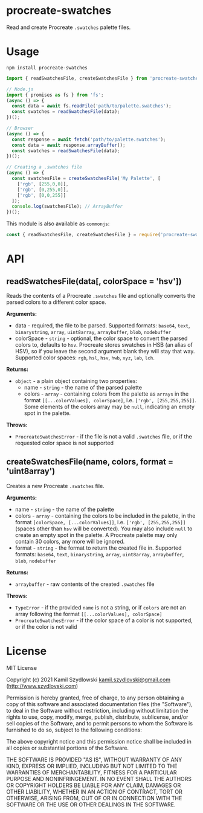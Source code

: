 # procreate-swatches

Read and create Procreate `.swatches` palette files.

# Usage

```
npm install procreate-swatches
```

```javascript
import { readSwatchesFile, createSwatchesFile } from 'procreate-swatches';

// Node.js
import { promises as fs } from 'fs';
(async () => {
  const data = await fs.readFile('path/to/palette.swatches');
  const swatches = readSwatchesFile(data);
})();

// Browser
(async () => {
  const response = await fetch('path/to/palette.swatches');
  const data = await response.arrayBuffer();
  const swatches = readSwatchesFile(data);
})();

// Creating a .swatches file
(async () => {
  const swatchesFile = createSwatchesFile('My Palette', [
    ['rgb', [255,0,0]],
    ['rgb', [0,255,0]],
    ['rgb', [0,0,255]]
  ]);
  console.log(swatchesFile); // ArrayBuffer
})();
```

This module is also available as `commonjs`:

```javascript
const { readSwatchesFile, createSwatchesFile } = require('procreate-swatches/cjs');
```

# API

## readSwatchesFile(data[, colorSpace = 'hsv'])

Reads the contents of a Procreate `.swatches` file and optionally converts the parsed colors to a different color space.

**Arguments:**
- data - required, the file to be parsed. Supported formats: `base64`, `text`, `binarystring`, `array`, `uint8array`, `arraybuffer`, `blob`, `nodebuffer`
- colorSpace - `string` - optional, the color space to convert the parsed colors to, defaults to `hsv`. Procreate stores swatches in HSB (an alias of HSV), so if you leave the second argument blank they will stay that way. Supported color spaces: `rgb`, `hsl`, `hsv`, `hwb`, `xyz`, `lab`, `lch`.

**Returns:**
- `object` - a plain object containing two properties:
  - name - `string` - the name of the parsed palette
  - colors - `array` - containing colors from the palette as `arrays` in the format `[[...colorValues], colorSpace]`, i.e. `['rgb', [255,255,255]]`. Some elements of the colors array may be `null`, indicating an empty spot in the palette.

**Throws:**
- `ProcreateSwatchesError` - if the file is not a valid `.swatches` file, or if the requested color space is not supported

## createSwatchesFile(name, colors, format = 'uint8array')

Creates a new Procreate `.swatches` file.

**Arguments:**
 - name - `string` - the name of the palette
 - colors - `array` - containing the colors to be included in the palette, in the format `[colorSpace, [...colorValues]]`, i.e. `['rgb', [255,255,255]]` (spaces other than `hsv` will be converted). You may also include `null` to create an empty spot in the palette. A Procreate palette may only contain 30 colors, any more will be ignored.
 - format - `string` - the format to return the created file in. Supported formats: `base64`, `text`, `binarystring`, `array`, `uint8array`, `arraybuffer`, `blob`, `nodebuffer`

**Returns:**
- `arraybuffer` - raw contents of the created `.swatches` file

**Throws:**
- `TypeError` - if the provided `name` is not a string, or if `colors` are not an array following the format `[[...colorValues], colorSpace]`
- `ProcreateSwatchesError` - if the color space of a color is not supported, or if the color is not valid

# License

MIT License

Copyright (c) 2021 Kamil Szydlowski <kamil.szydlovski@gmail.com> (http://www.szydlovski.com)

Permission is hereby granted, free of charge, to any person obtaining a copy
of this software and associated documentation files (the "Software"), to deal
in the Software without restriction, including without limitation the rights
to use, copy, modify, merge, publish, distribute, sublicense, and/or sell
copies of the Software, and to permit persons to whom the Software is
furnished to do so, subject to the following conditions:

The above copyright notice and this permission notice shall be included in all
copies or substantial portions of the Software.

THE SOFTWARE IS PROVIDED "AS IS", WITHOUT WARRANTY OF ANY KIND, EXPRESS OR
IMPLIED, INCLUDING BUT NOT LIMITED TO THE WARRANTIES OF MERCHANTABILITY,
FITNESS FOR A PARTICULAR PURPOSE AND NONINFRINGEMENT. IN NO EVENT SHALL THE
AUTHORS OR COPYRIGHT HOLDERS BE LIABLE FOR ANY CLAIM, DAMAGES OR OTHER
LIABILITY, WHETHER IN AN ACTION OF CONTRACT, TORT OR OTHERWISE, ARISING FROM,
OUT OF OR IN CONNECTION WITH THE SOFTWARE OR THE USE OR OTHER DEALINGS IN THE
SOFTWARE.
